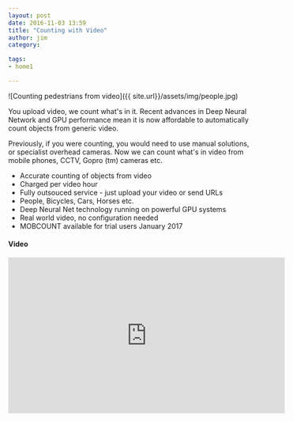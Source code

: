 ```yaml
---
layout: post
date: 2016-11-03 13:59
title: "Counting with Video"
author: jim
category:

tags:
- home1

---
```


![Counting pedestrians from video]({{ site.url}}/assets/img/people.jpg)

You upload video, we count what's in it.  Recent advances in Deep Neural Network and GPU performance mean it is now affordable to automatically count objects from generic video. 

Previously, if you were counting, you would need to use manual solutions, or specialist overhead cameras. Now we can count what's in video from mobile phones, CCTV, Gopro (tm) cameras etc.

 

* Accurate counting of objects from video
* Charged per video hour
* Fully outsouced service - just upload your video or send URLs
* People, Bicycles, Cars, Horses etc.
* Deep Neural Net technology running on powerful GPU systems
* Real world video, no configuration needed
* MOBCOUNT available for trial users January 2017



#### Video

<iframe width="560" height="315" src="https://www.youtube.com/embed/iWowJBRMtpc" frameborder="0" allowfullscreen></iframe>
